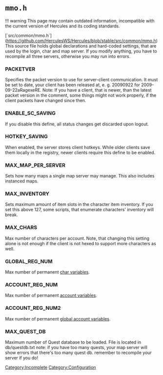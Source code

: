 # `mmo.h`

!!! warning
	This page may contain outdated information, incompatible with the current version of Hercules and its coding standards.

\[\`src/common/mmo.h\`\](https://github.com/HerculesWS/Hercules/blob/stable/src/common/mmo.h) This source file holds
global declarations and hard-coded settings, that are used by the login, char and map server. If you modify anything,
you have to recompile all three servers, otherwise you may run into errors.

### PACKETVER

Specifies the packet version to use for server-client communication. It must be set to date, your client has been
released at, e. g. 20090922 for 2009-09-22aRagexeRE. Note: If you have a client, that is newer, than the latest packet
version in the comment, some things might not work properly, if the client packets have changed since then.

### ENABLE_SC_SAVING

If you disable this define, all status changes get discarded upon logout.

### HOTKEY_SAVING

When enabled, the server stores client hotkeys. While older clients save them locally in the registry, newer clients
require this define to be enabled.

### MAX_MAP_PER_SERVER

Sets how many maps a single map server may manage. This also includes instanced maps.

### MAX_INVENTORY

Sets maximum amount of item slots in the character item inventory. If you set this above 127, some scripts, that
enumerate characters' inventory will break.

### MAX_CHARS

Max number of characters per account. Note, that changing this setting alone is not enough if the client is not hexed to
support more characters as well.

### GLOBAL_REG_NUM

Max number of permanent [char variables](Variables#Player_Variables "wikilink").

### ACCOUNT_REG_NUM

Max number of permanent [account variables](Variables#Account_Variables "wikilink").

### ACCOUNT_REG_NUM2

Max number of permanent [global account variables](Variables#Global_Account_Variables "wikilink").

### MAX_QUEST_DB

Maximum number of Quest database to be loaded. File is located in db/questdb.txt note: if you have too many quests, your
map server will show errors that there's too many quest db. remember to recompile your server if you do!

[Category:Incomplete](Category:Incomplete "wikilink") [Category:Configuration](Category:Configuration "wikilink")
